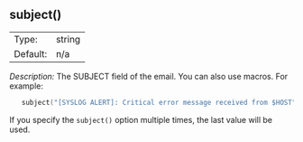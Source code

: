 ---
---
<!-- DISCLAIMER: This file is based on the syslog-ng Open Source Edition documentation https://github.com/balabit/syslog-ng-ose-guides/commit/2f4a52ee61d1ea9ad27cb4f3168b95408fddfdf2 and is used under the terms of The syslog-ng Open Source Edition Documentation License. The file has been modified by Axoflow. -->

## subject()

|          |        |
| -------- | ------ |
| Type:    | string |
| Default: | n/a    |

*Description:* The SUBJECT field of the email. You can also use macros. For example:

```c
   subject("[SYSLOG ALERT]: Critical error message received from $HOST")
```

If you specify the `subject()` option multiple times, the last value will be used.

